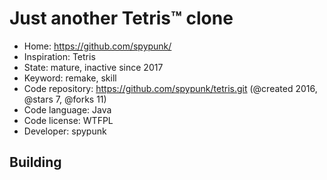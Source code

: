 # Just another Tetris™ clone

- Home: https://github.com/spypunk/
- Inspiration: Tetris
- State: mature, inactive since 2017
- Keyword: remake, skill
- Code repository: https://github.com/spypunk/tetris.git (@created 2016, @stars 7, @forks 11)
- Code language: Java
- Code license: WTFPL
- Developer: spypunk

## Building
